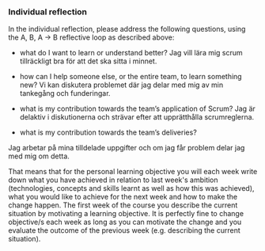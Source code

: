 ### Individual reflection

In the individual reflection, please address the following questions, using the A, B, A -> B reflective loop as described above:

- what do I want to learn or understand better?
Jag vill lära mig scrum tillräckligt bra för att det ska sitta i minnet.

- how can I help someone else, or the entire team, to learn something new?
Vi kan diskutera problemet där jag delar med mig av min tankegång och funderingar.

- what is my contribution towards the team’s application of Scrum?
Jag är delaktiv i diskutionerna och strävar efter att upprätthålla scrumreglerna.

- what is my contribution towards the team’s deliveries?

Jag arbetar på mina tilldelade uppgifter och om jag får problem delar jag med mig om detta. 


That means that for the personal learning objective you will each week write down what you have achieved in relation to last week's ambition (technologies, concepts and skills learnt as well as how this was achieved), what you would like to achieve for the next week and how to make the change happen. The first week of the course you describe the current situation by motivating a learning objective. It is perfectly fine to change objective/s each week as long as you can motivate the change and you evaluate the outcome of the previous week (e.g. describing the current situation).
